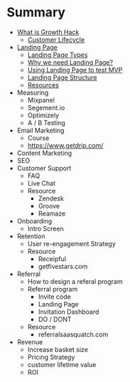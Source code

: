 # Summary

* [What is Growth Hack](chapter01-0.md)
   - [Customer Lifecycle](chapter01-1.md)
* [Landing Page](chapter02-0.md)
   - [Landing Page Types](chapter02-1.md)
   - [Why we need Landing Page?](chapter02-2.md)
   - [Using Landing Page to test MVP](chapter02-3.md)
   - [Landing Page Structure](chapter02-4.md)
   - [Resources](chapter02-5.md)
* Measuring
   - Mixpanel
   - Segement.io
   - Optimizely
   - A / B Testing
* Email Marketing
   - Course 
   - https://www.getdrip.com/
* Content Marketing
* SEO
* Customer Support
  - FAQ
  - Live Chat
  - Resource
    - Zendesk
    - Groove
    - Reamaze
* Onboarding
  - Intro Screen
* Retention
  - User re-engagement Strategy
  - Resource
    - Receipful
    - getfivestars.com
* Referral
  - How to design a referal program
  - Referral program
    - Invite code
    - Landing Page
    - Invitation Dashboard
    - DO / DONT
  - Resource
    - referralsaasquatch.com
* Revenue
  - Increase basket size
  - Pricing Strategy
  - customer lifetime value
  - ROI
